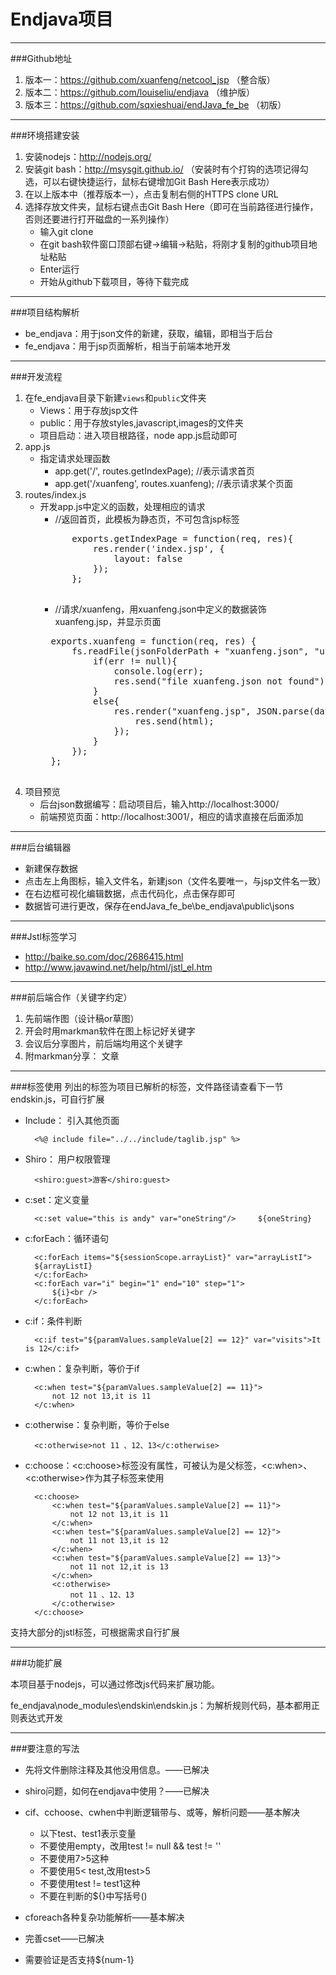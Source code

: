 Endjava项目
=============
----------------------------------

###Github地址

1.  版本一：https://github.com/xuanfeng/netcool_jsp  （整合版）
2.  版本二：https://github.com/louiseliu/endjava  （维护版）
3.  版本三：https://github.com/sqxieshuai/endJava_fe_be  （初版）

-----------------------------------------

###环境搭建安装

1.  安装nodejs：http://nodejs.org/
2.  安装git bash：http://msysgit.github.io/  （安装时有个打钩的选项记得勾选，可以右键快捷运行，鼠标右键增加Git Bash Here表示成功）
3.  在以上版本中（推荐版本一），点击复制右侧的HTTPS clone URL
4.  选择存放文件夹，鼠标右键点击Git Bash Here（即可在当前路径进行操作，否则还要进行打开磁盘的一系列操作）
    -   输入git clone 
    -   在git bash软件窗口顶部右键->编辑->粘贴，将刚才复制的github项目地址粘贴
    -   Enter运行
    -   开始从github下载项目，等待下载完成

----------------------------------------------

###项目结构解析
- be_endjava：用于json文件的新建，获取，编辑，即相当于后台
- fe_endjava：用于jsp页面解析，相当于前端本地开发

-------------------------------------------------

###开发流程
1.  在fe_endjava目录下新建`views`和`public`文件夹
    - Views：用于存放jsp文件
    - public：用于存放styles,javascript,images的文件夹
    - 项目启动：进入项目根路径，node app.js启动即可
2.  app.js
    -   指定请求处理函数
        - app.get('/', routes.getIndexPage);       //表示请求首页
        - app.get('/xuanfeng', routes.xuanfeng);   //表示请求某个页面
3.  routes/index.js
    - 开发app.js中定义的函数，处理相应的请求
        - //返回首页，此模板为静态页，不可包含jsp标签
        <pre>
            exports.getIndexPage = function(req, res){
                res.render('index.jsp', {
                    layout: false
                });
            };
        </pre>
        - //请求/xuanfeng，用xuanfeng.json中定义的数据装饰xuanfeng.jsp，并显示页面
        <pre>
        exports.xuanfeng = function(req, res) {
            fs.readFile(jsonFolderPath + "xuanfeng.json", "utf-8", function(err, data){
                if(err != null){
                    console.log(err);
                    res.send("file xuanfeng.json not found");
                }
                else{
                    res.render("xuanfeng.jsp", JSON.parse(data), function(err, html){
                        res.send(html);
                    });
                }
            });
        };
        </pre>
4.  项目预览
    - 后台json数据编写：启动项目后，输入http://localhost:3000/
    - 前端预览页面：http://localhost:3001/，相应的请求直接在后面添加

--------------------------------------

###后台编辑器
- 新建保存数据
- 点击左上角图标，输入文件名，新建json（文件名要唯一，与jsp文件名一致）
- 在右边框可视化编辑数据，点击代码化，点击保存即可
- 数据皆可进行更改，保存在endJava_fe_be\be_endjava\public\jsons

------------------------------------------

###Jstl标签学习
- http://baike.so.com/doc/2686415.html
- http://www.javawind.net/help/html/jstl_el.htm

--------------------------------------------

###前后端合作（关键字约定）
1.  先前端作图（设计稿or草图）
2.  开会时用markman软件在图上标记好关键字
3.  会议后分享图片，前后端均用这个关键字
4.  附markman分享： 文章

------------------------------------------

###标签使用
列出的标签为项目已解析的标签，文件路径请查看下一节endskin.js，可自行扩展

- Include： 引入其他页面

        <%@ include file="../../include/taglib.jsp" %>


- Shiro： 用户权限管理

        <shiro:guest>游客</shiro:guest>

- c:set：定义变量

        <c:set value="this is andy" var="oneString"/>     ${oneString}

- c:forEach：循环语句

        <c:forEach items="${sessionScope.arrayList}" var="arrayListI">
        ${arrayListI}
        </c:forEach>
        <c:forEach var="i" begin="1" end="10" step="1">
            ${i}<br />
        </c:forEach>

- c:if：条件判断

        <c:if test="${paramValues.sampleValue[2] == 12}" var="visits">It is 12</c:if>

- c:when：复杂判断，等价于if

        <c:when test="${paramValues.sampleValue[2] == 11}">
            not 12 not 13,it is 11
        </c:when>

- c:otherwise：复杂判断，等价于else

        <c:otherwise>not 11 、12、13</c:otherwise>


- c:choose：&lt;c:choose>标签没有属性，可被认为是父标签，&lt;c:when>、&lt;c:otherwise>作为其子标签来使用
  
        <c:choose>
            <c:when test="${paramValues.sampleValue[2] == 11}">
                not 12 not 13,it is 11
            </c:when>
            <c:when test="${paramValues.sampleValue[2] == 12}">
                not 11 not 13,it is 12
            </c:when>
            <c:when test="${paramValues.sampleValue[2] == 13}">
                not 11 not 12,it is 13
            </c:when>
            <c:otherwise>
                not 11 、12、13
            </c:otherwise>
        </c:choose>

支持大部分的jstl标签，可根据需求自行扩展

-------------------------------------------------

###功能扩展

本项目基于nodejs，可以通过修改js代码来扩展功能。

fe_endjava\node_modules\endskin\endskin.js：为解析规则代码，基本都用正则表达式开发

----------------------------------------

###要注意的写法

- 先将文件删除注释及其他没用信息。——已解决

- shiro问题，如何在endjava中使用？——已解决

- cif、cchoose、cwhen中判断逻辑带与、或等，解析问题——基本解决
    - 以下test、test1表示变量
    - 不要使用empty，改用test != null && test != ''
    - 不要使用7>5这种
    - 不要使用5< test,改用test>5
    - 不要使用test != test1这种 
    - 不要在判断的${}中写括号() 

- cforeach各种复杂功能解析——基本解决

- 完善cset——已解决

- 需要验证是否支持${num-1}


